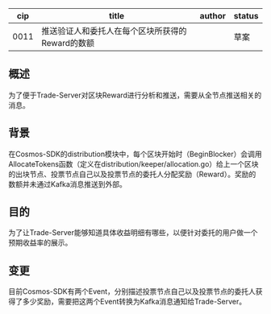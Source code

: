| cip  | title          | author | status |
| ---- | -------------- | ------ | ------ |
| 0011 | 推送验证人和委托人在每个区块所获得的Reward的数额 |        | 草案   |

## 概述

为了便于Trade-Server对区块Reward进行分析和推送，需要从全节点推送相关的消息。

## 背景

在Cosmos-SDK的distribution模块中，每个区块开始时（BeginBlocker）会调用AllocateTokens函数（定义在distribution/keeper/allocation.go）给上一个区块的出块节点、投票节点自己以及投票节点的委托人分配奖励（Reward）。奖励的数额并未通过Kafka消息推送到外部。

## 目的

为了让Trade-Server能够知道具体收益明细有哪些，以便针对委托的用户做一个预期收益率的展示。

## 变更
目前Cosmos-SDK有两个Event，分别描述投票节点自己以及投票节点的委托人获得了多少奖励，需要把这两个Event转换为Kafka消息通知给Trade-Server。